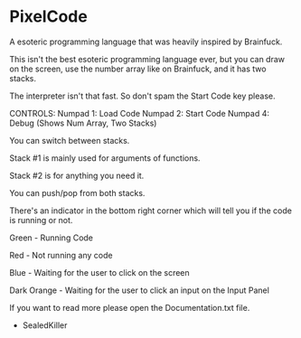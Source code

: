 # PixelCode
A esoteric programming language that was heavily inspired by Brainfuck.

This isn't the best esoteric programming language ever, but you can draw on the screen, use the number array like on Brainfuck, and it has two stacks.


The interpreter isn't that fast.
So don't spam the Start Code key please.


CONTROLS:
Numpad 1: Load Code
Numpad 2: Start Code
Numpad 4: Debug (Shows Num Array, Two Stacks)



You can switch between stacks.

Stack #1 is mainly used for arguments of functions.

Stack #2 is for anything you need it.

You can push/pop from both stacks.


There's an indicator in the bottom right corner which will tell you if the code is running or not.


Green - Running Code


Red - Not running any code


Blue - Waiting for the user to click on the screen


Dark Orange - Waiting for the user to click an input on the Input Panel



If you want to read more please open the Documentation.txt file.

- SealedKiller
